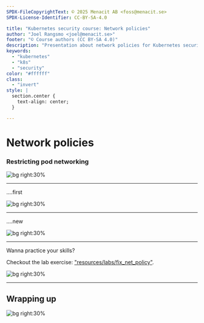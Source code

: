 ```yaml
---
SPDX-FileCopyrightText: © 2025 Menacit AB <foss@menacit.se>
SPDX-License-Identifier: CC-BY-SA-4.0

title: "Kubernetes security course: Network policies"
author: "Joel Rangsmo <joel@menacit.se>"
footer: "© Course authors (CC BY-SA 4.0)"
description: "Presentation about network policies for Kubernetes security course"
keywords:
  - "kubernetes"
  - "k8s"
  - "security"
color: "#ffffff"
class:
  - "invert"
style: |
  section.center {
    text-align: center;
  }

---
```

<!-- _footer: "%ATTRIBUTION_PREFIX% Helsinki Hacklab (CC BY 2.0)" -->
# Network policies
### Restricting pod networking

![bg right:30%](images/router_beer_tap.jpg)

<!--
-->

---
<!-- _footer: "%ATTRIBUTION_PREFIX% Helsinki Hacklab (CC BY 2.0)" -->
....first

![bg right:30%](images/router_beer_tap.jpg)

<!--
-->

---
<!-- _footer: "%ATTRIBUTION_PREFIX% " -->
....new

![bg right:30%](images/.jpg)

<!--
-->

---
<!-- _footer: "%ATTRIBUTION_PREFIX% Nicholas Day (CC BY 2.0)" -->
Wanna practice your skills?

Checkout the lab exercise:
["resources/labs/fix\_net\_policy"](%RESOURCES_ARCHIVE%).

![bg right:30%](images/horizontal_color_glitch.jpg)

<!--
-->

---
<!-- _footer: "%ATTRIBUTION_PREFIX% Helsinki Hacklab (CC BY 2.0)" -->
## Wrapping up

![bg right:30%](images/router_beer_tap.jpg)

<!--
-->
